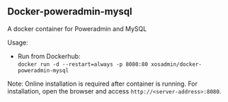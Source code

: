 ## Docker-poweradmin-mysql  
A docker container for Poweradmin and MySQL
  
Usage:  
- Run from Dockerhub:  
``docker run -d --restart=always -p 8080:80 xosadmin/docker-poweradmin-mysql``

Note: Online installation is required after container is running. For installation, open the browser and access ``http://<server-address>:8080``.  
